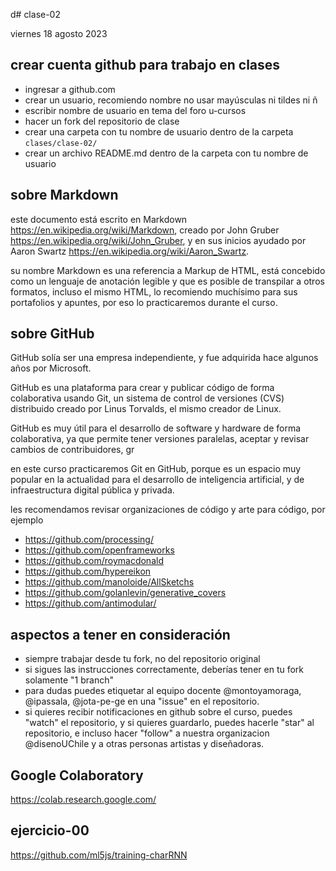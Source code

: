 d# clase-02

viernes 18 agosto 2023

## crear cuenta github para trabajo en clases

- ingresar a github.com
- crear un usuario, recomiendo nombre no usar mayúsculas ni tildes ni ñ
- escribir nombre de usuario en tema del foro u-cursos
- hacer un fork del repositorio de clase
- crear una carpeta con tu nombre de usuario dentro de la carpeta `clases/clase-02/`
- crear un archivo README.md dentro de la carpeta con tu nombre de usuario

## sobre Markdown

este documento está escrito en Markdown https://en.wikipedia.org/wiki/Markdown, creado por John Gruber https://en.wikipedia.org/wiki/John_Gruber, y en sus inicios ayudado por Aaron Swartz https://en.wikipedia.org/wiki/Aaron_Swartz.

su nombre Markdown es una referencia a Markup de HTML, está concebido como un lenguaje de anotación legible y que es posible de transpilar a otros formatos, incluso el mismo HTML, lo recomiendo muchísimo para sus portafolios y apuntes, por eso lo practicaremos durante el curso.

## sobre GitHub

GitHub solía ser una empresa independiente, y fue adquirida hace algunos años por Microsoft.

GitHub es una plataforma para crear y publicar código de forma colaborativa usando Git, un sistema de control de versiones (CVS) distribuido creado por Linus Torvalds, el mismo creador de Linux.

GitHub es muy útil para el desarrollo de software y hardware de forma colaborativa, ya que permite tener versiones paralelas, aceptar y revisar cambios de contribuidores, gr

en este curso practicaremos Git en GitHub, porque es un espacio muy popular en la actualidad para el desarrollo de inteligencia artificial, y de infraestructura digital pública y privada.

les recomendamos revisar organizaciones de código y arte para código, por ejemplo

- https://github.com/processing/
- https://github.com/openframeworks
- https://github.com/roymacdonald
- https://github.com/hypereikon
- https://github.com/manoloide/AllSketchs
- https://github.com/golanlevin/generative_covers
- https://github.com/antimodular/


## aspectos a tener en consideración

- siempre trabajar desde tu fork, no del repositorio original
- si sigues las instrucciones correctamente, deberías tener en tu fork solamente "1 branch"
- para dudas puedes etiquetar al equipo docente @montoyamoraga, @ipassala, @jota-pe-ge en una "issue" en el repositorio.
- si quieres recibir notificaciones en github sobre el curso, puedes "watch" el repositorio, y si quieres guardarlo, puedes hacerle "star" al repositorio, e incluso hacer "follow" a nuestra organizacion @disenoUChile y a otras personas artistas y diseñadoras.

## Google Colaboratory

https://colab.research.google.com/

## ejercicio-00

https://github.com/ml5js/training-charRNN


